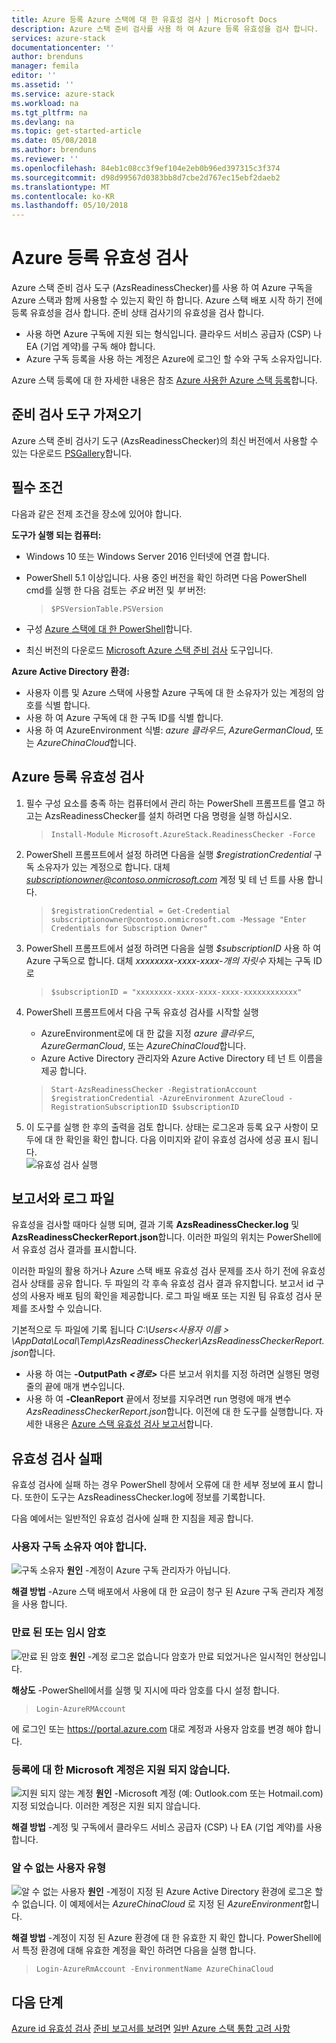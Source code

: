 ```yaml
---
title: Azure 등록 Azure 스택에 대 한 유효성 검사 | Microsoft Docs
description: Azure 스택 준비 검사를 사용 하 여 Azure 등록 유효성을 검사 합니다.
services: azure-stack
documentationcenter: ''
author: brenduns
manager: femila
editor: ''
ms.assetid: ''
ms.service: azure-stack
ms.workload: na
ms.tgt_pltfrm: na
ms.devlang: na
ms.topic: get-started-article
ms.date: 05/08/2018
ms.author: brenduns
ms.reviewer: ''
ms.openlocfilehash: 84eb1c08cc3f9ef104e2eb0b96ed397315c3f374
ms.sourcegitcommit: d98d99567d0383bb8d7cbe2d767ec15ebf2daeb2
ms.translationtype: MT
ms.contentlocale: ko-KR
ms.lasthandoff: 05/10/2018
---
```

# <a name="validate-azure-registration"></a>Azure 등록 유효성 검사 
Azure 스택 준비 검사 도구 (AzsReadinessChecker)를 사용 하 여 Azure 구독을 Azure 스택과 함께 사용할 수 있는지 확인 하 합니다. Azure 스택 배포 시작 하기 전에 등록 유효성을 검사 합니다. 준비 상태 검사기의 유효성을 검사 합니다.
- 사용 하면 Azure 구독에 지원 되는 형식입니다. 클라우드 서비스 공급자 (CSP) 나 EA (기업 계약)를 구독 해야 합니다. 
- Azure 구독 등록을 사용 하는 계정은 Azure에 로그인 할 수와 구독 소유자입니다. 

Azure 스택 등록에 대 한 자세한 내용은 참조 [Azure 사용한 Azure 스택 등록](azure-stack-registration.md)합니다. 

## <a name="get-the-readiness-checker-tool"></a>준비 검사 도구 가져오기
Azure 스택 준비 검사기 도구 (AzsReadinessChecker)의 최신 버전에서 사용할 수 있는 다운로드 [PSGallery](https://aka.ms/AzsReadinessChecker)합니다.  

## <a name="prerequisites"></a>필수 조건
다음과 같은 전제 조건을 장소에 있어야 합니다.

**도구가 실행 되는 컴퓨터:**
 - Windows 10 또는 Windows Server 2016 인터넷에 연결 합니다.
 - PowerShell 5.1 이상입니다. 사용 중인 버전을 확인 하려면 다음 PowerShell cmd를 실행 한 다음 검토는 *주요* 버전 및 *부* 버전:  

    >`$PSVersionTable.PSVersion` 
 - 구성 [Azure 스택에 대 한 PowerShell](azure-stack-powershell-install.md)합니다. 
 - 최신 버전의 다운로드 [Microsoft Azure 스택 준비 검사](https://aka.ms/AzsReadinessChecker) 도구입니다.  

**Azure Active Directory 환경:**
 - 사용자 이름 및 Azure 스택에 사용할 Azure 구독에 대 한 소유자가 있는 계정의 암호를 식별 합니다.  
 - 사용 하 여 Azure 구독에 대 한 구독 ID를 식별 합니다. 
 - 사용 하 여 AzureEnvironment 식별: *azure 클라우드*, *AzureGermanCloud*, 또는 *AzureChinaCloud*합니다.

## <a name="validate-azure-registration"></a>Azure 등록 유효성 검사
1. 필수 구성 요소를 충족 하는 컴퓨터에서 관리 하는 PowerShell 프롬프트를 열고 하 고는 AzsReadinessChecker를 설치 하려면 다음 명령을 실행 하십시오.
    > `Install-Module Microsoft.AzureStack.ReadinessChecker -Force`

2. PowerShell 프롬프트에서 설정 하려면 다음을 실행 *$registrationCredential* 구독 소유자가 있는 계정으로 합니다.   대체 *subscriptionowner@contoso.onmicrosoft.com* 계정 및 테 넌 트를 사용 합니다. 
    > `$registrationCredential = Get-Credential subscriptionowner@contoso.onmicrosoft.com -Message "Enter Credentials for Subscription Owner"`

3. PowerShell 프롬프트에서 설정 하려면 다음을 실행 *$subscriptionID* 사용 하 여 Azure 구독으로 합니다. 대체 *xxxxxxxx-xxxx-xxxx-개의 자릿수* 자체는 구독 ID로  
     > `$subscriptionID = "xxxxxxxx-xxxx-xxxx-xxxx-xxxxxxxxxxxx"` 

4. PowerShell 프롬프트에서 다음 구독 유효성 검사를 시작할 실행 
   - AzureEnvironment로에 대 한 값을 지정 *azure 클라우드*, *AzureGermanCloud*, 또는 *AzureChinaCloud*합니다.  
   - Azure Active Directory 관리자와 Azure Active Directory 테 넌 트 이름을 제공 합니다. 

   > `Start-AzsReadinessChecker -RegistrationAccount $registrationCredential -AzureEnvironment AzureCloud -RegistrationSubscriptionID $subscriptionID`

5. 이 도구를 실행 한 후의 출력을 검토 합니다. 상태는 로그온과 등록 요구 사항이 모두에 대 한 확인을 확인 합니다. 다음 이미지와 같이 유효성 검사에 성공 표시 됩니다.  
![유효성 검사 실행](./media/azure-stack-validate-registration/registration-validation.png)


## <a name="report-and-log-file"></a>보고서와 로그 파일
유효성을 검사할 때마다 실행 되며, 결과 기록 **AzsReadinessChecker.log** 및 **AzsReadinessCheckerReport.json**합니다. 이러한 파일의 위치는 PowerShell에서 유효성 검사 결과를 표시합니다. 

이러한 파일의 활용 하거나 Azure 스택 배포 유효성 검사 문제를 조사 하기 전에 유효성 검사 상태를 공유 합니다. 두 파일의 각 후속 유효성 검사 결과 유지합니다. 보고서 id 구성의 사용자 배포 팀의 확인을 제공합니다. 로그 파일 배포 또는 지원 팀 유효성 검사 문제를 조사할 수 있습니다. 

기본적으로 두 파일에 기록 됩니다 *C:\Users\<사용자 이름 > \AppData\Local\Temp\AzsReadinessChecker\AzsReadinessCheckerReport.json*합니다.  
 - 사용 하 여는 **-OutputPath** ***&lt;경로&gt;*** 다른 보고서 위치를 지정 하려면 실행된 명령줄의 끝에 매개 변수입니다.   
 - 사용 하 여 **-CleanReport** 끝에서 정보를 지우려면 run 명령에 매개 변수 *AzsReadinessCheckerReport.json*합니다.  이전에 대 한 도구를 실행합니다. 자세한 내용은 [Azure 스택 유효성 검사 보고서](azure-stack-validation-report.md)합니다.

## <a name="validation-failures"></a>유효성 검사 실패
유효성 검사에 실패 하는 경우 PowerShell 창에서 오류에 대 한 세부 정보에 표시 합니다. 또한이 도구는 AzsReadinessChecker.log에 정보를 기록합니다.

다음 예에서는 일반적인 유효성 검사에 실패 한 지침을 제공 합니다.

### <a name="user-must-be-an-owner-of-the-subscription"></a>사용자 구독 소유자 여야 합니다.   
![구독 소유자](./media/azure-stack-validate-registration/subscription-owner.png)
**원인** -계정이 Azure 구독 관리자가 아닙니다.   

**해결 방법** -Azure 스택 배포에서 사용에 대 한 요금이 청구 된 Azure 구독 관리자 계정을 사용 합니다.


### <a name="expired-or-temporary-password"></a>만료 된 또는 임시 암호 
![만료 된 암호](./media/azure-stack-validate-registration/expired-password.png)
**원인** -계정 로그온 없습니다 암호가 만료 되었거나은 일시적인 현상입니다.     

**해상도** -PowerShell에서를 실행 및 지시에 따라 암호를 다시 설정 합니다. 
  > `Login-AzureRMAccount` 

에 로그인 또는 https://portal.azure.com 대로 계정과 사용자 암호를 변경 해야 합니다.


### <a name="microsoft-accounts-are-not-supported-for-registration"></a>등록에 대 한 Microsoft 계정은 지원 되지 않습니다.  
![지원 되지 않는 계정](./media/azure-stack-validate-registration/unsupported-account.png)
**원인** -Microsoft 계정 (예: Outlook.com 또는 Hotmail.com) 지정 되었습니다.  이러한 계정은 지원 되지 않습니다.

**해결 방법** -계정 및 구독에서 클라우드 서비스 공급자 (CSP) 나 EA (기업 계약)를 사용 합니다. 


### <a name="unknown-user-type"></a>알 수 없는 사용자 유형  
![알 수 없는 사용자](./media/azure-stack-validate-registration/unknown-user.png)
**원인** -계정이 지정 된 Azure Active Directory 환경에 로그온 할 수 없습니다. 이 예제에서는 *AzureChinaCloud* 로 지정 된 *AzureEnvironment*합니다.  

**해결 방법** -계정이 지정 된 Azure 환경에 대 한 유효한 지 확인 합니다. PowerShell에서 특정 환경에 대해 유효한 계정을 확인 하려면 다음을 실행 합니다.     
  > `Login-AzureRmAccount -EnvironmentName AzureChinaCloud`


## <a name="next-steps"></a>다음 단계
[Azure id 유효성 검사](azure-stack-validate-identity.md)
[준비 보고서를 보려면](azure-stack-validation-report.md)
[일반 Azure 스택 통합 고려 사항](azure-stack-datacenter-integration.md)

